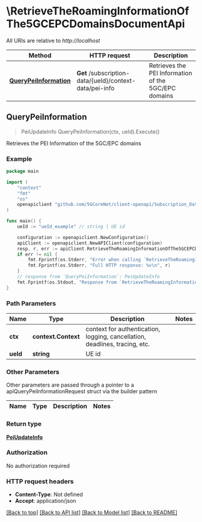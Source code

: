 # \RetrieveTheRoamingInformationOfThe5GCEPCDomainsDocumentApi

All URIs are relative to *http://localhost*

Method | HTTP request | Description
------------- | ------------- | -------------
[**QueryPeiInformation**](RetrieveTheRoamingInformationOfThe5GCEPCDomainsDocumentApi.md#QueryPeiInformation) | **Get** /subscription-data/{ueId}/context-data/pei-info | Retrieves the PEI Information of the 5GC/EPC domains



## QueryPeiInformation

> PeiUpdateInfo QueryPeiInformation(ctx, ueId).Execute()

Retrieves the PEI Information of the 5GC/EPC domains

### Example

```go
package main

import (
    "context"
    "fmt"
    "os"
    openapiclient "github.com/5GCoreNet/client-openapi/Subscription_Data"
)

func main() {
    ueId := "ueId_example" // string | UE id

    configuration := openapiclient.NewConfiguration()
    apiClient := openapiclient.NewAPIClient(configuration)
    resp, r, err := apiClient.RetrieveTheRoamingInformationOfThe5GCEPCDomainsDocumentApi.QueryPeiInformation(context.Background(), ueId).Execute()
    if err != nil {
        fmt.Fprintf(os.Stderr, "Error when calling `RetrieveTheRoamingInformationOfThe5GCEPCDomainsDocumentApi.QueryPeiInformation``: %v\n", err)
        fmt.Fprintf(os.Stderr, "Full HTTP response: %v\n", r)
    }
    // response from `QueryPeiInformation`: PeiUpdateInfo
    fmt.Fprintf(os.Stdout, "Response from `RetrieveTheRoamingInformationOfThe5GCEPCDomainsDocumentApi.QueryPeiInformation`: %v\n", resp)
}
```

### Path Parameters


Name | Type | Description  | Notes
------------- | ------------- | ------------- | -------------
**ctx** | **context.Context** | context for authentication, logging, cancellation, deadlines, tracing, etc.
**ueId** | **string** | UE id | 

### Other Parameters

Other parameters are passed through a pointer to a apiQueryPeiInformationRequest struct via the builder pattern


Name | Type | Description  | Notes
------------- | ------------- | ------------- | -------------


### Return type

[**PeiUpdateInfo**](PeiUpdateInfo.md)

### Authorization

No authorization required

### HTTP request headers

- **Content-Type**: Not defined
- **Accept**: application/json

[[Back to top]](#) [[Back to API list]](../README.md#documentation-for-api-endpoints)
[[Back to Model list]](../README.md#documentation-for-models)
[[Back to README]](../README.md)

